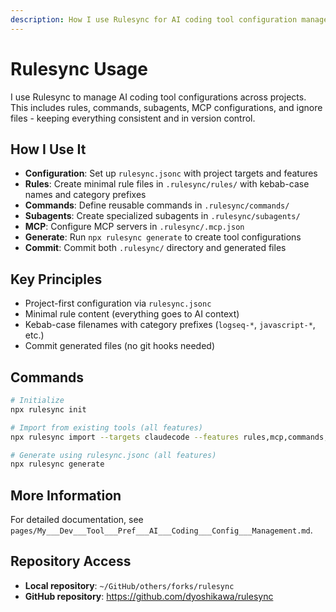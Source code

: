 ```yaml
---
description: How I use Rulesync for AI coding tool configuration management
---
```

# Rulesync Usage

I use Rulesync to manage AI coding tool configurations across projects. This includes rules, commands, subagents, MCP configurations, and ignore files - keeping everything consistent and in version control.

## How I Use It

- **Configuration**: Set up `rulesync.jsonc` with project targets and features
- **Rules**: Create minimal rule files in `.rulesync/rules/` with kebab-case names and category prefixes
- **Commands**: Define reusable commands in `.rulesync/commands/`
- **Subagents**: Create specialized subagents in `.rulesync/subagents/`
- **MCP**: Configure MCP servers in `.rulesync/.mcp.json`
- **Generate**: Run `npx rulesync generate` to create tool configurations
- **Commit**: Commit both `.rulesync/` directory and generated files

## Key Principles

- Project-first configuration via `rulesync.jsonc`
- Minimal rule content (everything goes to AI context)
- Kebab-case filenames with category prefixes (`logseq-*`, `javascript-*`, etc.)
- Commit generated files (no git hooks needed)

## Commands

```bash
# Initialize
npx rulesync init

# Import from existing tools (all features)
npx rulesync import --targets claudecode --features rules,mcp,commands,subagents

# Generate using rulesync.jsonc (all features)
npx rulesync generate
```

## More Information

For detailed documentation, see `pages/My___Dev___Tool___Pref___AI___Coding___Config___Management.md`.

## Repository Access

- **Local repository**: `~/GitHub/others/forks/rulesync`
- **GitHub repository**: https://github.com/dyoshikawa/rulesync
